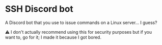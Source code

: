 # SSH Discord bot
A Discord bot that you use to issue commands on a Linux server... I guess?

⚠️ I don't actually recommend using this for security purposes but if you want to, go for it; I made it because I got bored.

